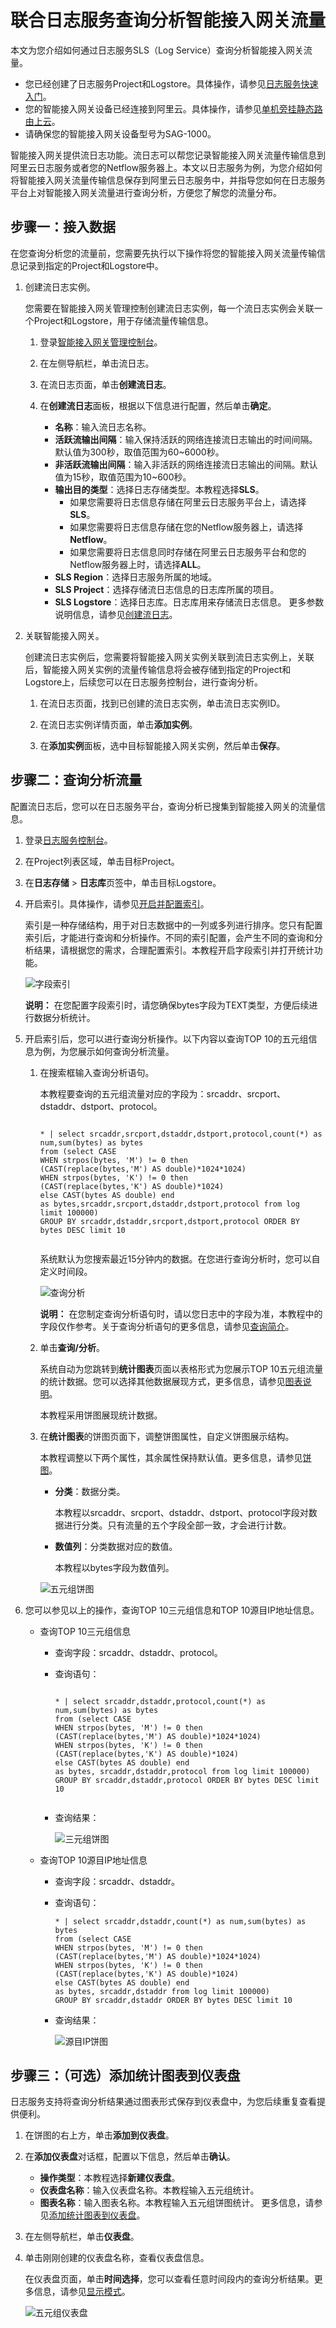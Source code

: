 # 联合日志服务查询分析智能接入网关流量

本文为您介绍如何通过日志服务SLS（Log Service）查询分析智能接入网关流量。

-   您已经创建了日志服务Project和Logstore。具体操作，请参见[日志服务快速入门](/intl.zh-CN/.md)。
-   您的智能接入网关设备已经连接到阿里云。具体操作，请参见[单机旁挂静态路由上云](/intl.zh-CN/教程专区/单机旁挂静态路由上云.md)。
-   请确保您的智能接入网关设备型号为SAG-1000。

智能接入网关提供流日志功能。流日志可以帮您记录智能接入网关流量传输信息到阿里云日志服务或者您的Netflow服务器上。本文以日志服务为例，为您介绍如何将智能接入网关流量传输信息保存到阿里云日志服务中，并指导您如何在日志服务平台上对智能接入网关流量进行查询分析，方便您了解您的流量分布。

## 步骤一：接入数据

在您查询分析您的流量前，您需要先执行以下操作将您的智能接入网关流量传输信息记录到指定的Project和Logstore中。

1.  创建流日志实例。

    您需要在智能接入网关管理控制创建流日志实例，每一个流日志实例会关联一个Project和Logstore，用于存储流量传输信息。

    1.  登录[智能接入网关管理控制台](https://smartag.console.aliyun.com)。

    2.  在左侧导航栏，单击流日志。

    3.  在流日志页面，单击**创建流日志**。

    4.  在**创建流日志**面板，根据以下信息进行配置，然后单击**确定**。

        -   **名称**：输入流日志名称。
        -   **活跃流输出间隔**：输入保持活跃的网络连接流日志输出的时间间隔。默认值为300秒，取值范围为60~6000秒。
        -   **非活跃流输出间隔**：输入非活跃的网络连接流日志输出的间隔。默认值为15秒，取值范围为10~600秒。
        -   **输出目的类型**：选择日志存储类型。本教程选择**SLS**。
            -   如果您需要将日志信息存储在阿里云日志服务平台上，请选择**SLS**。
            -   如果您需要将日志信息存储在您的Netflow服务器上，请选择**Netflow**。
            -   如果您需要将日志信息同时存储在阿里云日志服务平台和您的Netflow服务器上时，请选择**ALL**。
        -   **SLS Region**：选择日志服务所属的地域。
        -   **SLS Project**：选择存储流日志信息的日志库所属的项目。
        -   **SLS Logstore**：选择日志库。日志库用来存储流日志信息。
        更多参数说明信息，请参见[创建流日志](/intl.zh-CN/配置指南/流日志/创建流日志.md)。

2.  关联智能接入网关。

    创建流日志实例后，您需要将智能接入网关实例关联到流日志实例上，关联后，智能接入网关实例的流量传输信息将会被存储到指定的Project和Logstore上，后续您可以在日志服务控制台，进行查询分析。

    1.  在流日志页面，找到已创建的流日志实例，单击流日志实例ID。

    2.  在流日志实例详情页面，单击**添加实例**。

    3.  在**添加实例**面板，选中目标智能接入网关实例，然后单击**保存**。


## 步骤二：查询分析流量

配置流日志后，您可以在日志服务平台，查询分析已搜集到智能接入网关的流量信息。

1.  登录[日志服务控制台](https://sls.console.aliyun.com)。

2.  在Project列表区域，单击目标Project。

3.  在**日志存储** \> **日志库**页签中，单击目标Logstore。

4.  开启索引。具体操作，请参见[开启并配置索引](/intl.zh-CN/查询与分析/配置索引.md)。

    索引是一种存储结构，用于对日志数据中的一列或多列进行排序。您只有配置索引后，才能进行查询和分析操作。不同的索引配置，会产生不同的查询和分析结果，请根据您的需求，合理配置索引。本教程开启字段索引并打开统计功能。

    ![字段索引](https://static-aliyun-doc.oss-accelerate.aliyuncs.com/assets/img/zh-CN/1293522161/p232776.png)

    **说明：** 在您配置字段索引时，请您确保bytes字段为TEXT类型，方便后续进行数据分析统计。

5.  开启索引后，您可以进行查询分析操作。以下内容以查询TOP 10的五元组信息为例，为您展示如何查询分析流量。

    1.  在搜索框输入查询分析语句。

        本教程要查询的五元组流量对应的字段为：srcaddr、srcport、dstaddr、dstport、protocol。

        ```
        
        * | select srcaddr,srcport,dstaddr,dstport,protocol,count(*) as num,sum(bytes) as bytes
        from (select CASE
        WHEN strpos(bytes, 'M') != 0 then
        (CAST(replace(bytes,'M') AS double)*1024*1024)
        WHEN strpos(bytes, 'K') != 0 then
        (CAST(replace(bytes,'K') AS double)*1024)
        else CAST(bytes AS double) end
        as bytes,srcaddr,srcport,dstaddr,dstport,protocol from log limit 100000)
        GROUP BY srcaddr,dstaddr,srcport,dstport,protocol ORDER BY bytes DESC limit 10
                                        
        ```

        系统默认为您搜索最近15分钟内的数据。在您进行查询分析时，您可以自定义时间段。

        ![查询分析](https://static-aliyun-doc.oss-accelerate.aliyuncs.com/assets/img/zh-CN/1293522161/p236449.png)

        **说明：** 在您制定查询分析语句时，请以您日志中的字段为准，本教程中的字段仅作参考。关于查询分析语句的更多信息，请参见[查询简介](/intl.zh-CN/查询与分析/查询简介.md)。

    2.  单击**查询/分析**。

        系统自动为您跳转到**统计图表**页面以表格形式为您展示TOP 10五元组流量的统计数据。您可以选择其他数据展现方式，更多信息，请参见[图表说明](/intl.zh-CN/可视化与告警/统计图表/图表说明.md)。

        本教程采用饼图展现统计数据。

    3.  在**统计图表**的饼图页面下，调整饼图属性，自定义饼图展示结构。

        本教程调整以下两个属性，其余属性保持默认值。更多信息，请参见[饼图](/intl.zh-CN/可视化与告警/统计图表/饼图.md)。

        -   **分类**：数据分类。

            本教程以srcaddr、srcport、dstaddr、dstport、protocol字段对数据进行分类。只有流量的五个字段全部一致，才会进行计数。

        -   **数值列**：分类数据对应的数值。

            本教程以bytes字段为数值列。

        ![五元组饼图](https://static-aliyun-doc.oss-accelerate.aliyuncs.com/assets/img/zh-CN/1293522161/p232554.png)

6.  您可以参见以上的操作，查询TOP 10三元组信息和TOP 10源目IP地址信息。

    -   查询TOP 10三元组信息
        -   查询字段：srcaddr、dstaddr、protocol。
        -   查询语句：

            ```
            
            * | select srcaddr,dstaddr,protocol,count(*) as num,sum(bytes) as bytes
            from (select CASE
            WHEN strpos(bytes, 'M') != 0 then
            (CAST(replace(bytes,'M') AS double)*1024*1024)
            WHEN strpos(bytes, 'K') != 0 then
            (CAST(replace(bytes,'K') AS double)*1024)
            else CAST(bytes AS double) end
            as bytes, srcaddr,dstaddr,protocol from log limit 100000)
            GROUP BY srcaddr,dstaddr,protocol ORDER BY bytes DESC limit 10
                                                    
            ```

        -   查询结果：

            ![三元组饼图](https://static-aliyun-doc.oss-accelerate.aliyuncs.com/assets/img/zh-CN/1293522161/p232850.png)

    -   查询TOP 10源目IP地址信息
        -   查询字段：srcaddr、dstaddr。
        -   查询语句：

            ```
            * | select srcaddr,dstaddr,count(*) as num,sum(bytes) as bytes
            from (select CASE
            WHEN strpos(bytes, 'M') != 0 then
            (CAST(replace(bytes,'M') AS double)*1024*1024)
            WHEN strpos(bytes, 'K') != 0 then
            (CAST(replace(bytes,'K') AS double)*1024)
            else CAST(bytes AS double) end
            as bytes, srcaddr,dstaddr from log limit 100000)
            GROUP BY srcaddr,dstaddr ORDER BY bytes DESC limit 10
            ```

        -   查询结果：

            ![源目IP饼图](https://static-aliyun-doc.oss-accelerate.aliyuncs.com/assets/img/zh-CN/5025522161/p232851.png)


## 步骤三：（可选）添加统计图表到仪表盘

日志服务支持将查询分析结果通过图表形式保存到仪表盘中，为您后续重复查看提供便利。

1.  在饼图的右上方，单击**添加到仪表盘**。

2.  在**添加仪表盘**对话框，配置以下信息，然后单击**确认**。

    -   **操作类型**：本教程选择**新建仪表盘**。
    -   **仪表盘名称**：输入仪表盘名称。本教程输入五元组统计。
    -   **图表名称**：输入图表名称。本教程输入五元组饼图统计。
    更多信息，请参见[添加统计图表到仪表盘](/intl.zh-CN/可视化与告警/仪表盘/添加统计图表到仪表盘.md)。

3.  在左侧导航栏，单击**仪表盘**。

4.  单击刚刚创建的仪表盘名称，查看仪表盘信息。

    在仪表盘页面，单击**时间选择**，您可以查看任意时间段内的查询分析结果。更多信息，请参见[显示模式](/intl.zh-CN/可视化与告警/仪表盘/显示模式.md)。

    ![五元组仪表盘](https://static-aliyun-doc.oss-accelerate.aliyuncs.com/assets/img/zh-CN/5025522161/p232825.png)


